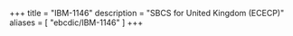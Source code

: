 +++
title = "IBM-1146"
description = "SBCS for United Kingdom (ECECP)"
aliases = [ "ebcdic/IBM-1146" ]
+++
